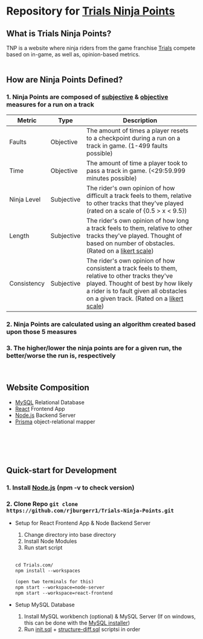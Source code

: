 # Repository for [Trials Ninja Points](https://trialsnp.netlify.app/ "Compete with other Riders now!")

## What is Trials Ninja Points?
TNP is a website where ninja riders from the game franchise [Trials](https://en.wikipedia.org/wiki/Trials_(series)) compete based on in-game, as well as, opinion-based metrics.
<br><br>
## How are Ninja Points Defined?


### 1. Ninja Points are composed of [subjective](https://www.vocabulary.com/dictionary/subjectivity) & [objective](https://www.vocabulary.com/dictionary/objectivity) measures for a run on a track



| Metric | Type | Description |
| --- | --- | --- |
| Faults  | Objective | The amount of times a player resets to a checkpoint during a run on a track in game. (1-499 faults possible) |
| Time | Objective | The amount of time a player took to pass a track in game. (<29:59.999 minutes possible) |
| Ninja Level | Subjective |  The rider's own opinion of how difficult a track feels to them, relative to other tracks that they've played (rated on a scale of {0.5 > x < 9.5}) | 
| Length | Subjective |  The rider's own opinion of how long a track feels to them, relative to other tracks they've played. Thought of based on number of obstacles. (Rated on a [likert scale](https://en.wikipedia.org/wiki/Likert_scale)) | 
| Consistency | Subjective | The rider's own opinion of how consistent a track feels to them, relative to other tracks they've played. Thought of best by how likely a rider is to fault given all obstacles on a given track.  (Rated on a [likert scale](https://en.wikipedia.org/wiki/Likert_scale)) |



### 2. Ninja Points are calculated using an algorithm created based upon those 5 measures
### 3. The higher/lower the ninja points are for a given run, the better/worse the run is, respectively 
     
<br>

## Website Composition
- [MySQL](https://www.mysql.com/) Relational Database
- [React](https://reactjs.org/) Frontend App
- [Node.js](https://nodejs.org/en/) Backend Server
- [Prisma](https://www.prisma.io/) object-relational mapper

<br>

<br><br>

## Quick-start for Development
### 1. Install [Node.js](https://nodejs.org/en/download/) (npm -v to check version)
### 2. Clone Repo `git clone https://github.com/rjburgerr1/Trials-Ninja-Points.git`

 
  - Setup for React Frontend App & Node Backend Server
      1. Change directory into base directory
      1. Install Node Modules
      1. Run start script
      
      <br>
      
      ```html
      cd Trials.com/
      npm install --workspaces

      (open two terminals for this)
      npm start --workspace=node-server
      npm start --workspace=react-frontend
      ```
    
  - Setup MySQL Database
    1. Install MySQL workbench (optional) & MySQL Server (If on windows, this can be done with the [MySQL installer](https://dev.mysql.com/downloads/installer/))
    2. Run [init.sql](https://github.com/rjburgerr1/Trials-Ninja-Points/blob/master/Trials.com/database/init.sql) + [structure-diff.sql](https://github.com/rjburgerr1/Trials-Ninja-Points/blob/master/Trials.com/database/structure-diff.sql) scriptsi in order
